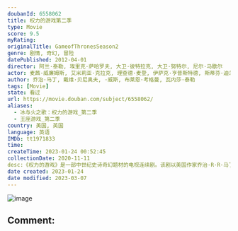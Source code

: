 ```yaml
---
doubanId: 6558062
title: 权力的游戏第二季
type: Movie
score: 9.5
myRating: 
originalTitle: GameofThronesSeason2
genre: 剧情, 奇幻, 冒险
datePublished: 2012-04-01
director: 阿兰·泰勒, 埃里克·萨哈罗夫, 大卫·彼特拉克, 大卫·努特尔, 尼尔·马歇尔
actor: 麦茜·威廉姆斯, 艾米莉亚·克拉克, 理查德·麦登, 伊萨克·亨普斯特德, 斯蒂芬·迪兰, 彼特·丁拉基, 汉娜·穆雷, 露丝·莱斯利, 苏菲·特纳, 查尔斯·丹斯, 约瑟夫·戴浦西, 娜塔丽·特纳, 康勒斯·希尔, 爱丽塔·阿察丽娅, 伊恩·怀特, 西贝尔·凯基莉, 尼古拉·科斯特, 拉尔夫·伊内森, 米歇尔·费尔利, 格温多兰·克里斯蒂, 尼古拉斯·布兰, 阿特·帕金森, 本·克朗普顿, 科尔·罗根, 艾米·理查森, 乔纳森·瑞安, 埃斯梅·比安科, 大卫·芬恩, 马克·斯坦利, 杰玛·韦兰, 大卫·韦雷, 伊恩·比蒂, 卡鲁姆·瓦尔里, 约翰·布莱德利, 皮特·沃恩, 詹姆斯·科兹莫, 伊恩·麦克尔希尼, 卡里斯·范·侯登, 利亚姆·坎宁安, 罗恩·多纳基, 唐纳德·桑普特, 克莱夫·曼特尔, 奥娜·卓别林, 基特·哈灵顿, 娜塔莉·多默尔, 迈克尔·麦克埃尔哈顿, 伊恩·格雷, 阿尔菲·艾伦, 帕特里克·麦拉海德, 朱利安·格洛弗, 杰罗姆·弗林, 罗伊·麦克凯恩, 罗姗妮·麦琪, 艾丹·吉伦, 菲恩·琼斯, 尤金·西蒙, 杰克·格里森, 格辛·安东尼, 琳娜·海蒂, 汤姆·弗拉席亚
author: 乔治·马丁, 戴维·贝尼奥夫, ·威斯, 布莱恩·考格曼, 瓦内莎·泰勒
tags: [Movie]
state: 看过
url: https://movie.douban.com/subject/6558062/
aliases:
  - 冰与火之歌：权力的游戏_第二季
  - 王座游戏_第二季
country: 美国, 英国
language: 英语
IMDb: tt1971833
time: 
createTime: 2023-01-24 00:52:45
collectionDate: 2020-11-11
desc:《权力的游戏》是一部中世纪史诗奇幻题材的电视连续剧。该剧以美国作家乔治·R·R·马丁的奇幻巨作《冰与火之歌》七部曲为基础改编创作。艾德·史塔克（肖恩·宾SeanBean饰）死后，其属臣拥戴他的...
date created: 2023-01-24
date modified: 2023-03-07
---
```


![image](p1441478479.jpg)

Comment:
---
